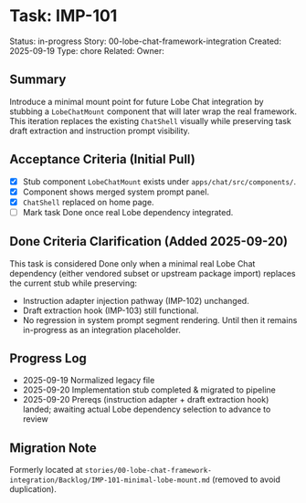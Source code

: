 # Task: IMP-101
Status: in-progress
Story: 00-lobe-chat-framework-integration
Created: 2025-09-19
Type: chore
Related:
Owner:

## Summary
Introduce a minimal mount point for future Lobe Chat integration by stubbing a `LobeChatMount` component that will later wrap the real framework. This iteration replaces the existing `ChatShell` visually while preserving task draft extraction and instruction prompt visibility.

## Acceptance Criteria (Initial Pull)
- [x] Stub component `LobeChatMount` exists under `apps/chat/src/components/`.
- [x] Component shows merged system prompt panel.
- [x] `ChatShell` replaced on home page.
- [ ] Mark task Done once real Lobe dependency integrated.

## Done Criteria Clarification (Added 2025-09-20)
This task is considered Done only when a minimal real Lobe Chat dependency (either vendored subset or upstream package import) replaces the current stub while preserving:
- Instruction adapter injection pathway (IMP-102) unchanged.
- Draft extraction hook (IMP-103) still functional.
- No regression in system prompt segment rendering.
Until then it remains in-progress as an integration placeholder.

## Progress Log
- 2025-09-19 Normalized legacy file
- 2025-09-20 Implementation stub completed & migrated to pipeline
- 2025-09-20 Prereqs (instruction adapter + draft extraction hook) landed; awaiting actual Lobe dependency selection to advance to review

## Migration Note
Formerly located at `stories/00-lobe-chat-framework-integration/Backlog/IMP-101-minimal-lobe-mount.md` (removed to avoid duplication).
